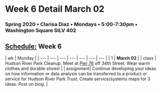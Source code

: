 # Week 6 Detail March 02

### Spring 2020 • Clarisa Diaz • Mondays • 5:00-7:30pm • Washington Square SILV 402

## [Schedule:](./) Week 6

| wk | Monday |
| --- | --- | --- | --- | --- | --- | --- |
| 1 | **March 02** |
| class | Hudson River Park Cleanup. Meet at [Pier 76](https://www.google.com/maps/place/Manhattan,+New+York,+NY+10018/@40.7580018,-74.0056732,18z/data=!3m1!4b1!4m5!3m4!1s0x89c2584acdf740ad:0xb52867ff3bb36010!8m2!3d40.7580101!4d-74.0045976?hl=en&authuser=0) off 34th Street. Wear warm clothes and durable shoes! | 
| assignment|  Continue developing your ideas on how information or data analysis can be transferred to a product or service for Hudson River Park Trust. Create service/systems maps for 3 ideas. Post on blog. |  

